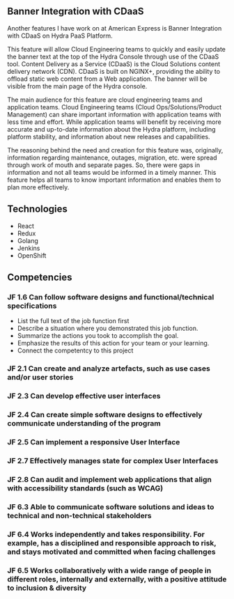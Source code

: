 ## Banner Integration with CDaaS

Another features I have work on at American Express is Banner Integration with CDaaS on Hydra PaaS Platform.

This feature will allow Cloud Engineering teams to quickly and easily update the banner text at the top of the Hydra Console through use of the CDaaS tool. Content Delivery as a Service (CDaaS) is the Cloud Solutions content delivery network (CDN). CDaaS is built on NGINX+, providing the ability to offload static web content from a Web application. The banner will be visible from the main page of the Hydra console.

The main audience for this feature are cloud engineering teams and application teams. Cloud Engineering teams (Cloud Ops/Solutions/Product Management) can share important information with application teams with less time and effort. While application teams will benefit by receiving more accurate and up-to-date information about the Hydra platform, including platform stability, and information about new releases and capabilities.

The reasoning behind the need and creation for this feature was, originally, information regarding maintenance, outages, migration, etc. were spread through work of mouth and separate pages. So, there were gaps in information and not all teams would be informed in a timely manner. This feature helps all teams to know important information and enables them to plan more effectively.

## Technologies

- React
- Redux
- Golang
- Jenkins
- OpenShift

## Competencies

### JF 1.6 Can follow software designs and functional/technical specifications

- List the full text of the job function first
- Describe a situation where you demonstrated this job function.
- Summarize the actions you took to accomplish the goal.
- Emphasize the results of this action for your team or your learning.
- Connect the competentcy to this project

### JF 2.1 Can create and analyze artefacts, such as use cases and/or user stories

### JF 2.3 Can develop effective user interfaces

### JF 2.4 Can create simple software designs to effectively communicate understanding of the program

### JF 2.5 Can implement a responsive User Interface

### JF 2.7 Effectively manages state for complex User Interfaces

### JF 2.8 Can audit and implement web applications that align with accessibility standards (such as WCAG)

### JF 6.3 Able to communicate software solutions and ideas to technical and non-technical stakeholders

### JF 6.4 Works independently and takes responsibility. For example, has a disciplined and responsible approach to risk, and stays motivated and committed when facing challenges

### JF 6.5 Works collaboratively with a wide range of people in different roles, internally and externally, with a positive attitude to inclusion & diversity
